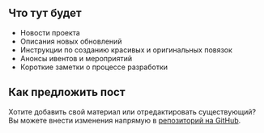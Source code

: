 ## Что тут будет

- Новости проекта
- Описания новых обновлений
- Инструкции по созданию красивых и оригинальных повязок
- Анонсы ивентов и мероприятий
- Короткие заметки о процессе разработки <Emote name="pwgood3"></Emote>

## Как предложить пост

Хотите добавить свой материал или отредактировать существующий?
Вы можете внести изменения напрямую в [репозиторий на GitHub](https://github.com/PPLBandage/blog).

